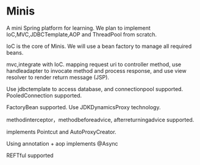# Minis

A mini Spring platform for learning. We plan to implement IoC,MVC,JDBCTemplate,AOP and ThreadPool from scratch.

IoC is the core of Minis. We will use a bean factory to manage all required beans.

mvc,integrate with IoC. mapping request uri to controller method,
use handleadapter to invocate method and process response,
and use view resolver to render return message (JSP). 

Use jdbctemplate to access database, and connectionpool supported.
PooledConnection supported.

FactoryBean supported. Use JDKDynamicsProxy technology.

methodinterceptor，methodbeforeadvice, afterreturningadvice supported.

 implements Pointcut and AutoProxyCreator.

Using annotation + aop implements @Async

REFTful supported
 